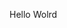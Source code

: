 Hello Wolrd

















































































































































































































































































































































































































































































































































































































































































































































































































































































































































































































































































































































































































































































































































































































































































































































































































































































































































































































































































































































































































































































































































































































































































































































































































































































































































































































































































































































































































































































































































































































































































































































































































































































































































































































































































































































































































































































































































































































































































































































































































































































































































































































































































































































































































































































































































































































































































































































































































































































































































































































































































































































































































































































































































